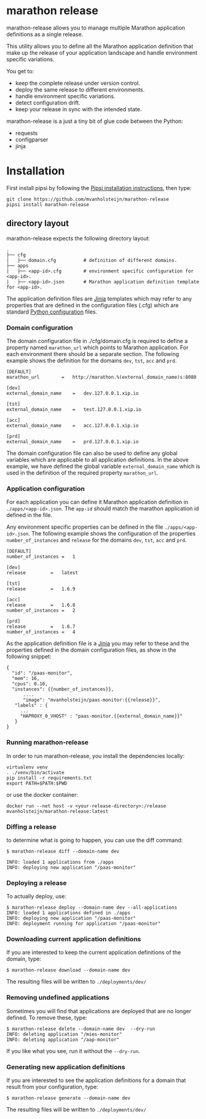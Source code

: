 # marathon release 
marathon-release allows you to manage multiple Marathon application definitions as a
single release.

This utility allows you to define all the Marathon application definition that 
make up the release of your application landscape and handle environment 
specific variations.

You get to:
- keep the complete release under version control.
- deploy the same release to different environments.
- handle environment specific variations.
- detect configuration drift.
- keep your release in sync with the intended state.

marathon-release is a just a tiny bit of glue code between the Python:
- requests 
- configparser 
- jinja

# Installation

First install pipsi by following the [Pipsi installation instructions](https://github.com/mitsuhiko/pipsi#readme), then type:

```
git clone https://github.com/mvanholsteijn/marathon-release 
pipsi install marathon-release
```


## directory layout
marathon-release expects the following directory layout:

```
.
├── cfg
|   ├── domain.cfg          # definition of different domains.
├── apps
|   ├── <app-id>.cfg        # environment specific configuration for <app-id>.
|   ├── <app-id>.json	    # Marathon application definition template for <app-id>.
```

The application definition files are [Jinja](http://jinja.pocoo.org/) templates which may refer to any properties that are defined
in the configuration files (.cfg) which are standard [Python configuration](https://docs.python.org/2/library/configparser.html) 
files. 

### Domain configuration
The domain configuration file in ./cfg/domain.cfg is required to define a property named `marathon_url` which 
points to Marathon application. For each environment there should be a separate section. The following example
shows the definition for the domains `dev`, `tst`, `acc` and `prd`.

```
[DEFAULT]
marathon_url		=	http://marathon.%(external_domain_name)s:8080

[dev]
external_domain_name	=	dev.127.0.0.1.xip.io

[tst]
external_domain_name	=	test.127.0.0.1.xip.io

[acc]
external_domain_name	=	acc.127.0.0.1.xip.io

[prd]
external_domain_name	=	prd.127.0.0.1.xip.io
```

The domain configuration file can also be used to define any global variables which are applicable to all application
definitions. In the above example, we have defined the global variable `external_domain_name` which is used in the
definition of the required property `marathon_url`.

### Application configuration
For each application you can define it Marathon application definition in `./apps/<app-id>.json`. The `app-id` should match the
marathon application id defined in the file.

Any environment specific properties can be defined in the file `./apps/<app-id>.json`. The following example shows 
the configuration of the properties `number_of_instances` and `release` for the domains `dev`, `tst`, `acc` and `prd`.

```
[DEFAULT]
number_of_instances	=	1

[dev]
release			=	latest

[tst]
release			= 	1.6.9

[acc]
release			= 	1.6.8
number_of_instances	=	2

[prd]
release			= 	1.6.7
number_of_instances	=	4
```

As the application definition file is a  [Jinja](http://jinja.pocoo.org/) you may refer to these and the properties defined in the domain configuration files, as show in the following snippet:

```
{
  "id": "/paas-monitor", 
  "mem": 16, 
  "cpus": 0.10, 
  "instances": {{number_of_instances}}, 
      ....
      "image": "mvanholsteijn/paas-monitor:{{release}}", 
   "labels" : {
     ...
     "HAPROXY_0_VHOST" : "paas-monitor.{{external_domain_name}}"
   }
}
```
### Running marathon-release
In order to run marathon-release, you install the dependencies locally:

```
virtualenv venv
. ./venv/bin/activate
pip install -r requirements.txt
export PATH=$PATH:$PWD

```

or use the docker container:
```
docker run --net host -v <your-release-directory>:/release mvanholsteijn/marathon-release:latest 
```


### Diffing a release
to determine what is going to happen, you can use the diff command:

```
$ marathon-release diff --domain-name dev 

INFO: loaded 1 applications from ./apps
INFO: deploying new application "/paas-monitor"
```

### Deploying a release
To actually deploy, use:

```
$ marathon-release deploy --domain-name dev --all-applications
INFO: loaded 1 applications defined in ./apps
INFO: deploying new application "/paas-monitor"
INFO: deployment running for application "/paas-monitor"
```

### Downloading current application definitions
If you are interested to keep the current application definitions of the domain, type:

```
$ marathon-release download --domain-name dev
```

The resulting files will be written to `./deployments/dev/`


### Removing undefined applications
Sometimes you will find that applications are deployed that are no longer defined. To remove these, type:

```
$ marathon-release delete --domain-name dev  --dry-run
INFO: deleting application "/mies-monitor"
INFO: deleting application "/aap-monitor"
```

If you like what you see, run it without the `--dry-run`.

### Generating new application definitions
If you are interested to see the application definitions for a domain that result from your configuration, type:

```
$ marathon-release generate --domain-name dev
```

The resulting files will be written to `./deployments/dev/`
